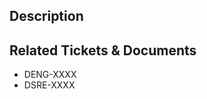 ## Description

<!-- 
Please do not leave this blank 
This PR [adds/removes/fixes/replaces] the [feature/bug/etc]. 
-->

## Related Tickets & Documents
* DENG-XXXX
* DSRE-XXXX

<!-- 
Please reference related Jira tickets, GitHub issues or Bugzilla. This repo has been 
configured to automatically insert hyperlinks for DSRE and DENG tickets.
See https://docs.github.com/en/repositories/managing-your-repositorys-settings-and-features/managing-repository-settings/configuring-autolinks-to-reference-external-resources
-->
